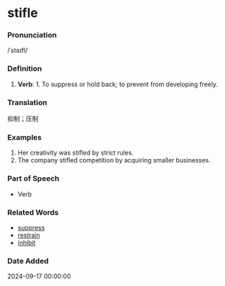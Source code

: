 # stifle
### Pronunciation
/ˈstaɪfl/
### Definition
1. **Verb**: 1. To suppress or hold back; to prevent from developing freely.
### Translation
抑制；压制
### Examples
1. Her creativity was stifled by strict rules.
2. The company stifled competition by acquiring smaller businesses.
### Part of Speech
- Verb
### Related Words
- [suppress](suppress.md)
- [restrain](restrain.md)
- [inhibit](inhibit.md)
### Date Added
2024-09-17 00:00:00